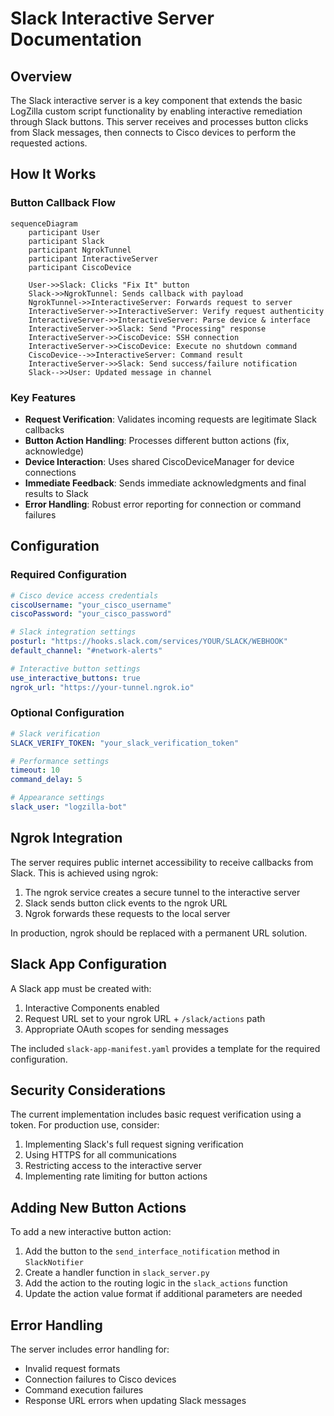 # Slack Interactive Server Documentation

## Overview

The Slack interactive server is a key component that extends the basic LogZilla custom script functionality by enabling interactive remediation through Slack buttons. This server receives and processes button clicks from Slack messages, then connects to Cisco devices to perform the requested actions.

## How It Works

### Button Callback Flow

```mermaid
sequenceDiagram
    participant User
    participant Slack
    participant NgrokTunnel
    participant InteractiveServer
    participant CiscoDevice
    
    User->>Slack: Clicks "Fix It" button
    Slack->>NgrokTunnel: Sends callback with payload
    NgrokTunnel->>InteractiveServer: Forwards request to server
    InteractiveServer->>InteractiveServer: Verify request authenticity
    InteractiveServer->>InteractiveServer: Parse device & interface
    InteractiveServer->>Slack: Send "Processing" response
    InteractiveServer->>CiscoDevice: SSH connection
    InteractiveServer->>CiscoDevice: Execute no shutdown command
    CiscoDevice-->>InteractiveServer: Command result
    InteractiveServer->>Slack: Send success/failure notification
    Slack-->>User: Updated message in channel
```

### Key Features

- **Request Verification**: Validates incoming requests are legitimate Slack callbacks
- **Button Action Handling**: Processes different button actions (fix, acknowledge)
- **Device Interaction**: Uses shared CiscoDeviceManager for device connections
- **Immediate Feedback**: Sends immediate acknowledgments and final results to Slack
- **Error Handling**: Robust error reporting for connection or command failures

## Configuration

### Required Configuration

```yaml
# Cisco device access credentials
ciscoUsername: "your_cisco_username"
ciscoPassword: "your_cisco_password"

# Slack integration settings
posturl: "https://hooks.slack.com/services/YOUR/SLACK/WEBHOOK"
default_channel: "#network-alerts"

# Interactive button settings
use_interactive_buttons: true
ngrok_url: "https://your-tunnel.ngrok.io"
```

### Optional Configuration

```yaml
# Slack verification
SLACK_VERIFY_TOKEN: "your_slack_verification_token"

# Performance settings
timeout: 10
command_delay: 5

# Appearance settings
slack_user: "logzilla-bot" 
```

## Ngrok Integration

The server requires public internet accessibility to receive callbacks from Slack. This is achieved using ngrok:

1. The ngrok service creates a secure tunnel to the interactive server
2. Slack sends button click events to the ngrok URL
3. Ngrok forwards these requests to the local server

In production, ngrok should be replaced with a permanent URL solution.

## Slack App Configuration

A Slack app must be created with:

1. Interactive Components enabled
2. Request URL set to your ngrok URL + `/slack/actions` path
3. Appropriate OAuth scopes for sending messages

The included `slack-app-manifest.yaml` provides a template for the required configuration.

## Security Considerations

The current implementation includes basic request verification using a token. For production use, consider:

1. Implementing Slack's full request signing verification
2. Using HTTPS for all communications
3. Restricting access to the interactive server
4. Implementing rate limiting for button actions

## Adding New Button Actions

To add a new interactive button action:

1. Add the button to the `send_interface_notification` method in `SlackNotifier`
2. Create a handler function in `slack_server.py`
3. Add the action to the routing logic in the `slack_actions` function
4. Update the action value format if additional parameters are needed

## Error Handling

The server includes error handling for:

- Invalid request formats
- Connection failures to Cisco devices
- Command execution failures
- Response URL errors when updating Slack messages
